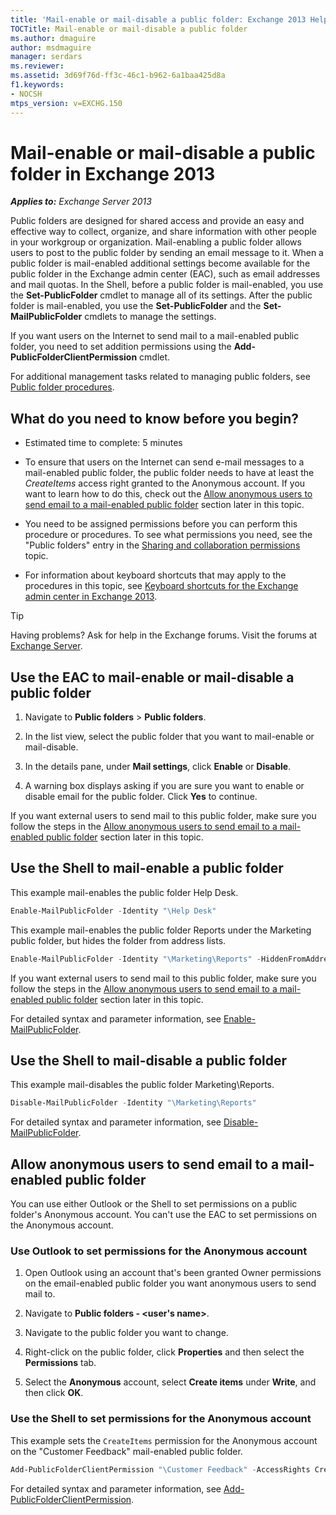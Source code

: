 ```yaml
---
title: 'Mail-enable or mail-disable a public folder: Exchange 2013 Help'
TOCTitle: Mail-enable or mail-disable a public folder
ms.author: dmaguire
author: msdmaguire
manager: serdars
ms.reviewer:
ms.assetid: 3d69f76d-ff3c-46c1-b962-6a1baa425d8a
f1.keywords:
- NOCSH
mtps_version: v=EXCHG.150
---
```


# Mail-enable or mail-disable a public folder in Exchange 2013

_**Applies to:** Exchange Server 2013_

Public folders are designed for shared access and provide an easy and effective way to collect, organize, and share information with other people in your workgroup or organization. Mail-enabling a public folder allows users to post to the public folder by sending an email message to it. When a public folder is mail-enabled additional settings become available for the public folder in the Exchange admin center (EAC), such as email addresses and mail quotas. In the Shell, before a public folder is mail-enabled, you use the **Set-PublicFolder** cmdlet to manage all of its settings. After the public folder is mail-enabled, you use the **Set-PublicFolder** and the **Set-MailPublicFolder** cmdlets to manage the settings.

If you want users on the Internet to send mail to a mail-enabled public folder, you need to set addition permissions using the **Add-PublicFolderClientPermission** cmdlet.

For additional management tasks related to managing public folders, see [Public folder procedures](public-folder-procedures-exchange-2013-help.md).

## What do you need to know before you begin?

- Estimated time to complete: 5 minutes

- To ensure that users on the Internet can send e-mail messages to a mail-enabled public folder, the public folder needs to have at least the _CreateItems_ access right granted to the Anonymous account. If you want to learn how to do this, check out the [Allow anonymous users to send email to a mail-enabled public folder](#allow-anonymous-users-to-send-email-to-a-mail-enabled-public-folder) section later in this topic.

- You need to be assigned permissions before you can perform this procedure or procedures. To see what permissions you need, see the "Public folders" entry in the [Sharing and collaboration permissions](sharing-and-collaboration-permissions-exchange-2013-help.md) topic.

- For information about keyboard shortcuts that may apply to the procedures in this topic, see [Keyboard shortcuts for the Exchange admin center in Exchange 2013](keyboard-shortcuts-in-the-exchange-admin-center-2013-help.md).

> [!TIP]
> Having problems? Ask for help in the Exchange forums. Visit the forums at [Exchange Server](https://social.technet.microsoft.com/forums/office/home?category=exchangeserver).

## Use the EAC to mail-enable or mail-disable a public folder

1. Navigate to **Public folders** \> **Public folders**.

2. In the list view, select the public folder that you want to mail-enable or mail-disable.

3. In the details pane, under **Mail settings**, click **Enable** or **Disable**.

4. A warning box displays asking if you are sure you want to enable or disable email for the public folder. Click **Yes** to continue.

If you want external users to send mail to this public folder, make sure you follow the steps in the [Allow anonymous users to send email to a mail-enabled public folder](#allow-anonymous-users-to-send-email-to-a-mail-enabled-public-folder) section later in this topic.

## Use the Shell to mail-enable a public folder

This example mail-enables the public folder Help Desk.

```powershell
Enable-MailPublicFolder -Identity "\Help Desk"
```

This example mail-enables the public folder Reports under the Marketing public folder, but hides the folder from address lists.

```powershell
Enable-MailPublicFolder -Identity "\Marketing\Reports" -HiddenFromAddressListsEnabled $True
```

If you want external users to send mail to this public folder, make sure you follow the steps in the [Allow anonymous users to send email to a mail-enabled public folder](#allow-anonymous-users-to-send-email-to-a-mail-enabled-public-folder) section later in this topic.

For detailed syntax and parameter information, see [Enable-MailPublicFolder](https://docs.microsoft.com/powershell/module/exchange/enable-mailpublicfolder).

## Use the Shell to mail-disable a public folder

This example mail-disables the public folder Marketing\Reports.

```powershell
Disable-MailPublicFolder -Identity "\Marketing\Reports"
```

For detailed syntax and parameter information, see [Disable-MailPublicFolder](https://docs.microsoft.com/powershell/module/exchange/disable-mailpublicfolder).

## Allow anonymous users to send email to a mail-enabled public folder

You can use either Outlook or the Shell to set permissions on a public folder's Anonymous account. You can't use the EAC to set permissions on the Anonymous account.

### Use Outlook to set permissions for the Anonymous account

1. Open Outlook using an account that's been granted Owner permissions on the email-enabled public folder you want anonymous users to send mail to.

2. Navigate to **Public folders - \<user's name\>**.

3. Navigate to the public folder you want to change.

4. Right-click on the public folder, click **Properties** and then select the **Permissions** tab.

5. Select the **Anonymous** account, select **Create items** under **Write**, and then click **OK**.

### Use the Shell to set permissions for the Anonymous account

This example sets the `CreateItems` permission for the Anonymous account on the "Customer Feedback" mail-enabled public folder.

```powershell
Add-PublicFolderClientPermission "\Customer Feedback" -AccessRights CreateItems -User Anonymous

```

For detailed syntax and parameter information, see [Add-PublicFolderClientPermission](https://docs.microsoft.com/powershell/module/exchange/add-publicfolderclientpermission).
